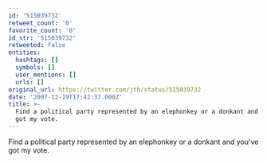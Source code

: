 ```yaml
---
id: '515039732'
retweet_count: '0'
favorite_count: '0'
id_str: '515039732'
retweeted: false
entities:
  hashtags: []
  symbols: []
  user_mentions: []
  urls: []
original_url: https://twitter.com/jth/status/515039732
date: '2007-12-19T17:42:37.000Z'
title: >-
  Find a political party represented by an elephonkey or a donkant and you've
  got my vote.
---
```


Find a political party represented by an elephonkey or a donkant and you've got my vote.